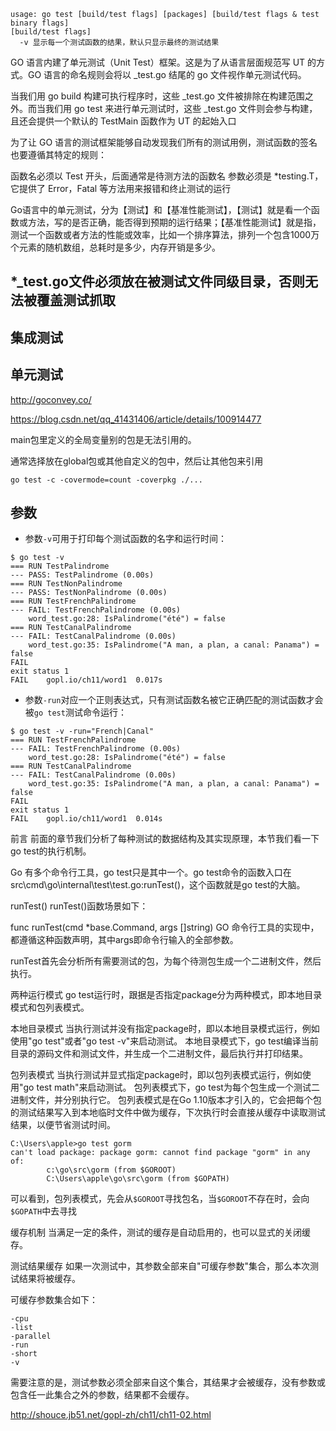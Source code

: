 
```
usage: go test [build/test flags] [packages] [build/test flags & test binary flags]
[build/test flags]
  -v 显示每一个测试函数的结果，默认只显示最终的测试结果
```


GO 语言内建了单元测试（Unit Test）框架。这是为了从语言层面规范写 UT 的方式。GO 语言的命名规则会将以 _test.go 结尾的 go 文件视作单元测试代码。

当我们用 go build 构建可执行程序时，这些 _test.go 文件被排除在构建范围之外。而当我们用 go test 来进行单元测试时，这些 _test.go 文件则会参与构建，且还会提供一个默认的 TestMain 函数作为 UT 的起始入口


为了让 GO 语言的测试框架能够自动发现我们所有的测试用例，测试函数的签名也要遵循其特定的规则：

函数名必须以 Test 开头，后面通常是待测方法的函数名
参数必须是 *testing.T，它提供了 Error，Fatal 等方法用来报错和终止测试的运行


Go语言中的单元测试，分为【测试】和【基准性能测试】，【测试】就是看一个函数或方法，写的是否正确，能否得到预期的运行结果；【基准性能测试】就是指，测试一个函数或者方法的性能或效率，比如一个排序算法，排列一个包含1000万个元素的随机数组，总耗时是多少，内存开销是多少。

## *_test.go文件必须放在被测试文件同级目录，否则无法被覆盖测试抓取

## 集成测试
## 单元测试

http://goconvey.co/

https://blog.csdn.net/qq_41431406/article/details/100914477


main包里定义的全局变量别的包是无法引用的。

通常选择放在global包或其他自定义的包中，然后让其他包来引用
```
go test -c -covermode=count -coverpkg ./...
```

## 参数

* 参数`-v`可用于打印每个测试函数的名字和运行时间：
```
$ go test -v
=== RUN TestPalindrome
--- PASS: TestPalindrome (0.00s)
=== RUN TestNonPalindrome
--- PASS: TestNonPalindrome (0.00s)
=== RUN TestFrenchPalindrome
--- FAIL: TestFrenchPalindrome (0.00s)
    word_test.go:28: IsPalindrome("été") = false
=== RUN TestCanalPalindrome
--- FAIL: TestCanalPalindrome (0.00s)
    word_test.go:35: IsPalindrome("A man, a plan, a canal: Panama") = false
FAIL
exit status 1
FAIL    gopl.io/ch11/word1  0.017s
```

* 参数`-run`对应一个正则表达式，只有测试函数名被它正确匹配的测试函数才会被`go test`测试命令运行：
```
$ go test -v -run="French|Canal"
=== RUN TestFrenchPalindrome
--- FAIL: TestFrenchPalindrome (0.00s)
    word_test.go:28: IsPalindrome("été") = false
=== RUN TestCanalPalindrome
--- FAIL: TestCanalPalindrome (0.00s)
    word_test.go:35: IsPalindrome("A man, a plan, a canal: Panama") = false
FAIL
exit status 1
FAIL    gopl.io/ch11/word1  0.014s
```

前言
前面的章节我们分析了每种测试的数据结构及其实现原理，本节我们看一下go test的执行机制。

Go 有多个命令行工具，go test只是其中一个。go test命令的函数入口在src\cmd\go\internal\test\test.go:runTest()，这个函数就是go test的大脑。

runTest()
runTest()函数场景如下：

func runTest(cmd *base.Command, args []string)
GO 命令行工具的实现中，都遵循这种函数声明，其中args即命令行输入的全部参数。

runTest首先会分析所有需要测试的包，为每个待测包生成一个二进制文件，然后执行。

两种运行模式
go test运行时，跟据是否指定package分为两种模式，即本地目录模式和包列表模式。

本地目录模式
当执行测试并没有指定package时，即以本地目录模式运行，例如使用"go test"或者"go test -v"来启动测试。
本地目录模式下，go test编译当前目录的源码文件和测试文件，并生成一个二进制文件，最后执行并打印结果。

包列表模式
当执行测试并显式指定package时，即以包列表模式运行，例如使用"go test math"来启动测试。
包列表模式下，go test为每个包生成一个测试二进制文件，并分别执行它。 包列表模式是在Go 1.10版本才引入的，它会把每个包的测试结果写入到本地临时文件中做为缓存，下次执行时会直接从缓存中读取测试结果，以便节省测试时间。
```
C:\Users\apple>go test gorm
can't load package: package gorm: cannot find package "gorm" in any of:
        c:\go\src\gorm (from $GOROOT)
        C:\Users\apple\go\src\gorm (from $GOPATH)
```
可以看到，包列表模式，先会从`$GOROOT`寻找包名，当`$GOROOT`不存在时，会向`$GOPATH`中去寻找

缓存机制
当满足一定的条件，测试的缓存是自动启用的，也可以显式的关闭缓存。

测试结果缓存
如果一次测试中，其参数全部来自"可缓存参数"集合，那么本次测试结果将被缓存。

可缓存参数集合如下：
```
-cpu
-list
-parallel
-run
-short
-v
```
需要注意的是，测试参数必须全部来自这个集合，其结果才会被缓存，没有参数或包含任一此集合之外的参数，结果都不会缓存。



http://shouce.jb51.net/gopl-zh/ch11/ch11-02.html
